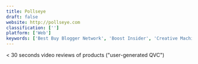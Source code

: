 ```yaml
---
title: Pollseye
draft: false 
website: http://pollseye.com
classification: ['']
platform: ['Web']
keywords: ['Best Buy Blogger Network', 'Boost Insider', 'Creative Machine', 'IGBlade', 'Inspect Social', 'Kiwi IRC', 'LimeChat', 'MondayMetrics', 'Picky', 'Shout', 'Spare5', 'X-Chat 2 for Windows', 'Xberts', 'irssi', 'jsIRC']
---
```

< 30 seconds video reviews of products ("user-generated QVC")